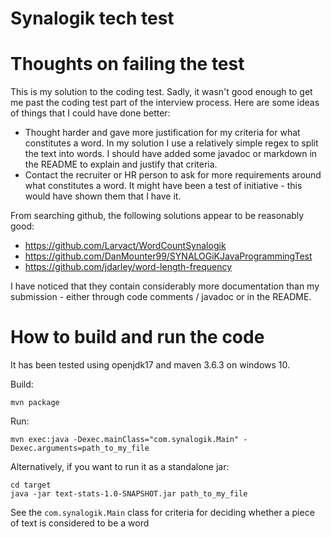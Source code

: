 # Synalogik tech test

# Thoughts on failing the test
This is my solution to the coding test. Sadly, it wasn't good enough to get me past the coding test part of the interview process. Here are some ideas of things that I could have done better:

* Thought harder and gave more justification for my criteria for what constitutes a word. In my solution I use a relatively simple regex to split the text into words. I should have added some javadoc or markdown in the README to explain and justify that criteria.
* Contact the recruiter or HR person to ask for more requirements around what constitutes a word. It might have been a test of initiative - this would have shown them that I have it.

From searching github, the following solutions appear to be reasonably good:

* https://github.com/Larvact/WordCountSynalogik
* https://github.com/DanMounter99/SYNALOGiKJavaProgrammingTest
* https://github.com/jdarley/word-length-frequency

I have noticed that they contain considerably more documentation than my submission - either through code comments / javadoc or in the README. 

# How to build and run the code

It has been tested using openjdk17 and maven 3.6.3 on windows 10.

Build:

```shell
mvn package
```

Run:

```shell
mvn exec:java -Dexec.mainClass="com.synalogik.Main" -Dexec.arguments=path_to_my_file
```

Alternatively, if you want to run it as a standalone jar:

```shell
cd target
java -jar text-stats-1.0-SNAPSHOT.jar path_to_my_file
```

See the `com.synalogik.Main` class for criteria for deciding whether a piece of text is considered to be a word
